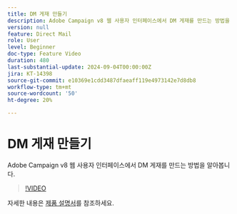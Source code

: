 ```yaml
---
title: DM 게재 만들기
description: Adobe Campaign v8 웹 사용자 인터페이스에서 DM 게재를 만드는 방법을 알아봅니다.
version: null
feature: Direct Mail
role: User
level: Beginner
doc-type: Feature Video
duration: 480
last-substantial-update: 2024-09-04T00:00:00Z
jira: KT-14398
source-git-commit: e10369e1cdd3487dfaeaff119e4973142e7d8db8
workflow-type: tm+mt
source-wordcount: '50'
ht-degree: 20%

---
```



# DM 게재 만들기

Adobe Campaign v8 웹 사용자 인터페이스에서 DM 게재를 만드는 방법을 알아봅니다.

>[!VIDEO](https://video.tv.adobe.com/v/3433316/?learn=on)

자세한 내용은 [제품 설명서](https://experienceleague.adobe.com/en/docs/campaign-web/v8/msg/direct-mail/gs-direct-mail)를 참조하세요.
